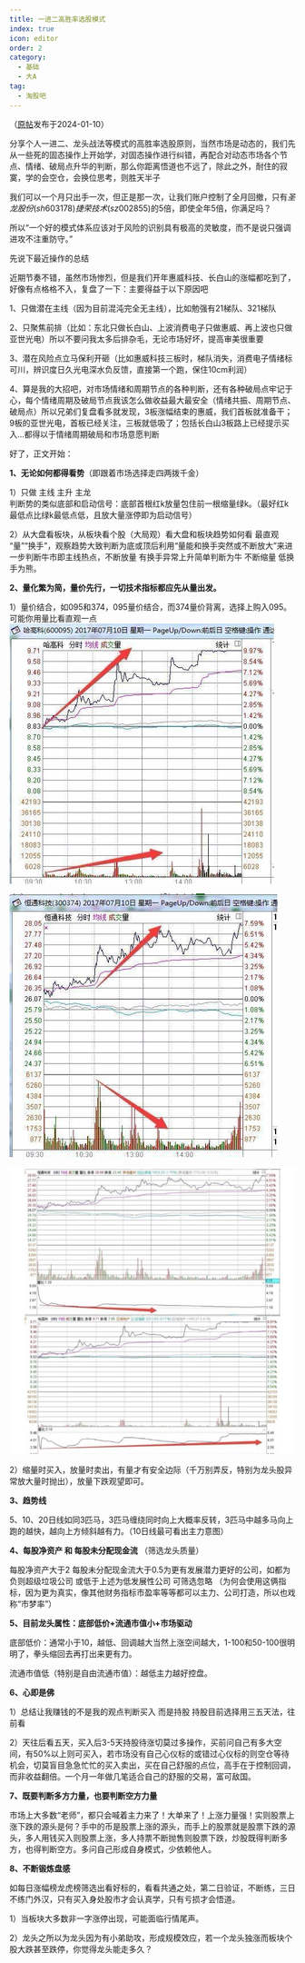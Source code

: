 ```yaml
---
title: 一进二高胜率选股模式
index: true
icon: editor
order: 2
category:
  - 基础
  - 大A
tag:
  - 淘股吧
---
```


（[原帖](https://www.taoguba.com.cn/Article/5547784/1)发布于2024-01-10）  

分享个人一进二、龙头战法等模式的高胜率选股原则，当然市场是动态的，我们先从一些死的固态操作上开始学，对固态操作进行纠错，再配合对动态市场各个节点、情绪、破局点升华的判断，那么你距离悟道也不远了，除此之外，耐住的寂寞，学的会空仓，会换位思考，则胜天半子  

我们可以一个月只出手一次，但正是那一次，让我们账户控制了全月回撤，只有$圣龙股份(sh603178)$$捷荣技术(sz002855)$的5倍，即使全年5倍，你满足吗？  

所以“一个好的模式体系应该对于风险的识别具有极高的灵敏度，而不是说只强调进攻不注重防守。”  

先说下最近操作的总结  

近期节奏不错，虽然市场惨烈，但是我们开年惠威科技、长白山的涨幅都吃到了，好像有点格格不入，复盘了一下：主要得益于以下原因吧  

1、只做潜在主线（因为目前混沌完全无主线），比如勉强有21梯队、321梯队  

2、只聚焦前排（比如：东北只做长白山、上波消费电子只做惠威、再上波也只做亚世光电）所以不要问我太多后排杂毛，无论市场好坏，提高审美很重要  

3、潜在风险点立马保利开砸（比如惠威科技三板时，梯队消失，消费电子情绪标可川，辨识度日久光电深水负反馈，直接第一个跑，保住10cm利润）  

4、算是我的大招吧，对市场情绪和周期节点的各种判断，还有各种破局点牢记于心，每个情绪周期及破局节点我该怎么做收益最大最安全（情绪共振、周期节点、破局点）所以兄弟们复盘看多就发现，3板涨幅结束的惠威，我们首板就准备干；9板的亚世光电，首板已经关注，三板就低吸了；包括长白山3板路上已经提示买入...都得以于情绪周期破局和市场意愿判断  

好了，正文开始：  

**1、无论如何都得看势**（即跟着市场选择走四两拨千金）  

1）只做 主线 主升 主龙  
判断势的类似底部和启动信号：底部首根红k放量包住前一根缩量绿k。（最好红k最低点比绿k最低点低，且放大量涨停即为启动信号）  

2）从大盘看板块，从板块看个股（大局观）看大盘和板块趋势如何看 最直观 “量”“换手”，观察趋势大致判断为底或顶后利用“量能和换手突然或不断放大”来进一步判断牛市即主线热点，不断放量 有换手异常上升简单判断为牛 不断缩量 低换手为熊。  

**2、量化繁为简，量价先行，一切技术指标都应先从量出发。**  

1）量价结合，如095和374，095量价结合，而374量价背离，选择上购入095。可能你用量比看直观一点  
![alt text](lqf5in911ow2.jpg_760w.jpg)  

![alt text](s8co7fk1zow2.jpg_760w.jpg)  

![alt text](g7vyobmm0p1o.jpg_760w.jpg)  

2）缩量时买入，放量时卖出，有量才有安全边际（千万别弄反，特别为龙头股异常放大量时抛出），放量下跌观望即可。  

**3、趋势线**  

5、10、20日线如同3匹马，3匹马缠绕同时向上大概率反转，3匹马中越多马向上跑的越快，越向上方倾斜越有力。（10日线最可看出主力意图）  

**4、每股净资产 和 每股未分配现金流** （筛选龙头质量）  

每股净资产大于2 每股未分配现金流大于0.5为更有发展潜力更好的公司，如都为负则超级垃圾公司 或低于上述为低发展性公司 可筛选忽略 （为何会使用这俩指标，因为更为真实，像其他财务指标市盈率等等都可以主力、公司打造，所以也戏称“市梦率”）  

**5、目前龙头属性：底部低价+流通市值小+市场驱动**  

底部低价：通常小于10，越低、回调越大当然上涨空间越大，1-100和50-100很明明了，拳头缩回去再打出来更有力。  

流通市值低（特别是自由流通市值）：越低主力越好控盘。  

**6、心即是佛**  

1）总结让我赚钱的不是我的观点判断买入 而是持股 持股目前选择用三五天法，往前看  

2）天往后看五天，买入后3-5天持股待涨切莫过多操作，买前问自己有多大空间，有50%以上则可买入，若市场没有自己心仪标的或错过心仪标的则空仓等待机会，切莫盲目急急忙忙的买入卖出，买在自己舒服的点位，高手在于控制回调，而非收益翻倍。一个月一年做几笔适合自己的舒服的交易，富可敌国。  

**7、既要判断多方力量，也要判断空方力量**  

市场上大多数“老师”，都只会喊着主力来了！大单来了！上涨力量强！实则股票上涨下跌的源头是何？手中的币是股票上涨的源头，而手上的股票就是股票下跌的源头，多人用钱买入则股票上涨，多人持票不断抛售则股票下跌，炒股既得判断多方，也得判断空方。多问自己形成自身模式，少依赖他人。  

**8、不断锻炼盘感**  

如每日涨幅榜龙虎榜筛选出看好标的，看看共通之处，第二日验证，不断练，三日不练门外汉，只有买入身处股市才会认真学，只有亏损才会悟道。  

1）当板块大多数非一字涨停出现，可能面临行情尾声。  

2）龙头之所以为龙头因为有小弟助攻，形成规模效应，若一个龙头独涨而板块个股大跌甚至跌停，你觉得龙头能走多久？  
